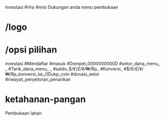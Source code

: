 Investasi 
#Visi
#misi
Dukungan anda
menu pembukaan
# /logo 
# /opsi pilihan 
investasi
#Mendaftar
#masuk
#Dompet_0000000000D
  #setor_dana_menu_ _
  #Tarik_dana_menu_ _
  #saldo_$/€/£/¥/₩/Rp_
    #Konversi_
       #$/€/£/¥/₩/Rp_konversi_ke_/{Dukp_coin
  #donasi_setor
#riwayat_penyetoran_penarikan
 
 


# ketahanan-pangan
Pembukaan lahan
